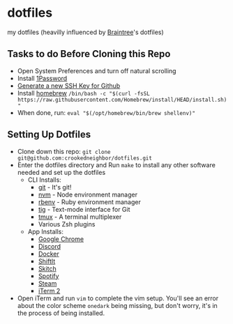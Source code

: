 dotfiles
========

my dotfiles (heavilly influenced by [Braintree](https://www.braintreepayments.com/)'s dotfiles)

## Tasks to do Before Cloning this Repo

* Open System Preferences and turn off natural scrolling
* Install [1Password](https://1password.com/downloads/mac/)
* [Generate a new SSH Key for Github](https://docs.github.com/en/authentication/connecting-to-github-with-ssh/generating-a-new-ssh-key-and-adding-it-to-the-ssh-agent)
* Install [homebrew](https://brew.sh) `/bin/bash -c "$(curl -fsSL https://raw.githubusercontent.com/Homebrew/install/HEAD/install.sh)"`
* When done, run: `eval "$(/opt/homebrew/bin/brew shellenv)"`

## Setting Up Dotfiles

* Clone down this repo: `git clone git@github.com:crookedneighbor/dotfiles.git`
* Enter the dotfiles directory and Run `make` to install any other software needed and set up the dotfiles
  * CLI Installs:
    * [git](https://github.com/git/git) - It's git!
    * [nvm](https://github.com/nvm-sh/nvm) - Node environment manager
    * [rbenv](https://github.com/rbenv/rbenv) - Ruby environment manager
    * [tig](https://github.com/jonas/tig) - Text-mode interface for Git
    * [tmux](https://github.com/tmux/tmux) - A terminal multiplexer
    * Various Zsh plugins
  * App Installs:
    * [Google Chrome](https://www.google.com/chrome/)
    * [Discord](https://discord.com/)
    * [Docker](https://docker.com/)
    * [ShiftIt](https://github.com/fikovnik/ShiftIt/releases)
    * [Skitch](https://skitch.com/)
    * [Spotify](https://spotify.com/)
    * [Steam](https://store.steampowered.com)
    * [iTerm 2](https://iterm2.com/)
* Open iTerm and run `vim` to complete the vim setup. You'll see an error about the color scheme `onedark` being missing, but don't worry, it's in the process of being installed.
